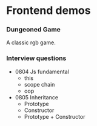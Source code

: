 # Frontend demos

### Dungeoned Game
A classic rgb game.

### Interview questions
- 0804 Js fundamental
  - this
  - scope chain
  - oop
- 0805 Inheritance
  - Prototype
  - Constructor
  - Prototype + Constructor
